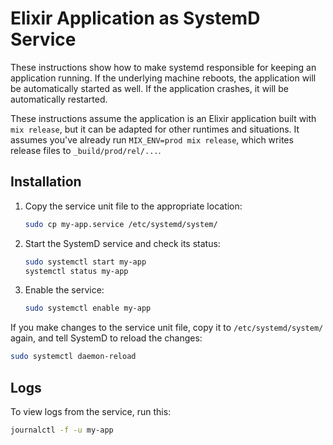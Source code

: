 # Elixir Application as SystemD Service

These instructions show how to make systemd responsible for keeping an application running.
If the underlying machine reboots, the application will be automatically started as well.
If the application crashes, it will be automatically restarted.

These instructions assume the application is an Elixir application built with `mix release`,
but it can be adapted for other runtimes and situations. It assumes you've already
run `MIX_ENV=prod mix release`, which writes release files to `_build/prod/rel/...`.

## Installation

1. Copy the service unit file to the appropriate location:
   ```sh
   sudo cp my-app.service /etc/systemd/system/
   ```
2. Start the SystemD service and check its status:
   ```sh
   sudo systemctl start my-app
   systemctl status my-app
   ```
3. Enable the service:
   ```sh
   sudo systemctl enable my-app
   ```

If you make changes to the service unit file, copy it to `/etc/systemd/system/` again,
and tell SystemD to reload the changes:

```sh
sudo systemctl daemon-reload
```

## Logs

To view logs from the service, run this:

```sh
journalctl -f -u my-app
```
